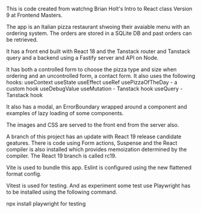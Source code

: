 This is code created from watchng Brian Holt's Intro to React class Version 9 at Frontend Masters.

The app is an Italian pizza restaurant shwoing their avaiable menu with an ordering system. The orders are stored in a SQLite DB and past orders can be retrieved. 

It has a front end built with React 18 and the Tanstack router and Tanstack query and a backend using a Fastify server and API on Node. 

It has both a controlled form to choose the pizza type and size when ordering and an uncontrolled form, a contact form. It also uses the following hooks:
useContext
useState
useEffect
useRef
usePizzaOfTheDay - a custom hook
useDebugValue
useMutation - Tanstack hook
useQuery - Tanstack hook

It also has a modal, an ErrorBoundary wrapped around a component and examples of lazy loading of some components.

The images and CSS are served to the front end from the server also.

A branch of this project has an update with React 19 release candidate geatures. There is code using Form actions, Suspense and the React compiler is also installed which provides memoization determined by the compiler. The React 19 branch is called rc19.

Vite is used to bundle this app. Eslint is configured using the new flattened format config. 

Vitest is used for testing. And as experiment some test use Playwright has to be installed using the following command.

npx install playwright for testing